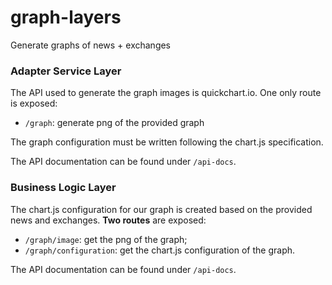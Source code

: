 # graph-layers
Generate graphs of news + exchanges

### Adapter Service Layer
The API used to generate the graph images is quickchart.io.
One only route is exposed:
- `/graph`: generate png of the provided graph

The graph configuration must be written following the chart.js specification.

The API documentation can be found under `/api-docs`.

### Business Logic Layer
The chart.js configuration for our graph is created based on the provided news and exchanges.
**Two routes** are exposed:
- `/graph/image`: get the png of the graph;
- `/graph/configuration`: get the chart.js configuration of the graph.

The API documentation can be found under `/api-docs`.